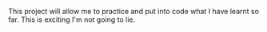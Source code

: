 This project will allow me to practice and put into code what I have learnt so far.
This is exciting I'm not going to lie.